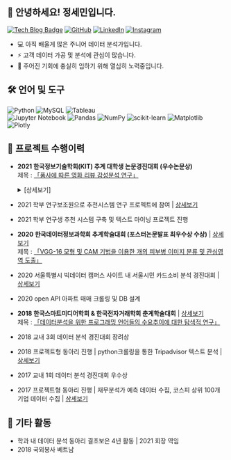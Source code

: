 ## 👋 안녕하세요! 정세민입니다.

[![Tech Blog Badge](https://img.shields.io/badge/Blog-CC0000?style=flat-square&logo=blogger&logoColor=white&link=https://seminj.tistory.com/)](https://seminj.tistory.com/)
[![GitHub](https://img.shields.io/badge/github-%23121011.svg?style=flat-square&logo=github&logoColor=white&link=https://seminj.github.com)](https://seminj.github.io)
[![LinkedIn](https://img.shields.io/badge/linkedin-%230077B5.svg?style=flat-square&logo=linkedin&logoColor=white)](https://www.linkedin.com/in/%EC%84%B8%EB%AF%BC-%EC%A0%95-959476233)
[![Instagram](https://img.shields.io/badge/Instagram-%23E4405F.svg?style=flat-square&logo=Instagram&logoColor=white&link=https://www.instagram.com/se_m.ni/)](https://www.instagram.com/se_m.ni/)

* 💻 아직 배울게 많은 주니어 데이터 분석가입니다.
* ⚡ 고객 데이터 가공 및 분석에 관심이 많습니다. 
* 🌈 주어진 기회에 충실히 임하기 위해 열심히 노력중입니다.

## 🛠 언어 및 도구

![Python](https://img.shields.io/badge/python-darkblue?style=flat-square&logo=python&logoColor=white)
![MySQL](https://img.shields.io/badge/mysql-003545.svg?style=flat-square&logo=mysql&logoColor=white)
![Tableau](https://img.shields.io/badge/Tableau-%235C2D91.svg?style=flat-square&logo=Tableau&logoColor=white)<br>
![Jupyter Notebook](https://img.shields.io/badge/jupyter-%23FA0F00.svg?style=flat-square&logo=jupyter&logoColor=white)
![Pandas](https://img.shields.io/badge/pandas-%23150458.svg?style=flat-square&logo=pandas&logoColor=white)
![NumPy](https://img.shields.io/badge/numpy-%23013243.svg?style=flat-square&logo=numpy&logoColor=white)
![scikit-learn](https://img.shields.io/badge/scikit--learn-%23F7931E.svg?style=flat-square&logo=scikit-learn&logoColor=white)
![Matplotlib](https://img.shields.io/badge/Matplotlib-%2357A143.svg?style=flat-square&logo=plotly&logoColor=white)
![Plotly](https://img.shields.io/badge/Plotly-%233F4F75.svg?style=flat-square&logo=plotly&logoColor=white)

## 💼 프로젝트 수행이력

- **2021 한국정보기술학회(KIT) 추계 대학생 논문경진대회 (우수논문상)** <br>
제목 : [「품사에 따른 영화 리뷰 감성분석 연구」](https://github.com/seminj/A-Study-on-the-Effect-of-the-Part-of-Speech-on-Movie-Review-Sentiment-Classification-Performance/blob/main/2021%20A%20Study%20on%20the%20Effect%20of%20the%20Part%20of%20Speech%20on%20Movie%20Review%20Sentiment%20Classification%20Performance.pdf) <br>
  <details><summary>[상세보기]</summary>
  <div markdown="1">
  1. selenium과 requests 패키지를 이용한 커스텀 크롤러 제작(7만 5천 데이터). <br>
  2. 자연어 처리 패키지(Konlpy)로 전처리 및 문서단어행렬 생성 <br>
  3. 감성 예측 모델 구축 및 검증 <br>

  

  </details>

- 2021 학부 연구보조원으로 추천시스템 연구 프로젝트에 참여 | [상세보기]()
- 2021 학부 연구생 추천 시스템 구축 및 텍스트 마이닝 프로젝트 진행

- **2020 한국데이터정보과학회 추계학술대회 (포스터논문발표 최우수상 수상)** | [상세보기]() <br>
  제목 : [「VGG-16 모형 및 CAM 기법을 이용한 개의 피부병 이미지 분류 및 관심영역 도출」]()
  
- 2020 서울특별시 빅데이터 캠퍼스 사이트 내 서울시민 카드소비 분석 경진대회 | [상세보기]()
  
- 2020 open API 아파트 매매 크롤링 및 DB 설계 

- **2018 한국스마트미디어학회 & 한국전자거래학회 춘계학술대회** | [상세보기]() <br>
  제목 : [「데이터분석을 위한 프로그래밍 언어들의 수요추이에 대한 탐색적 연구」](https://github.com/seminj/An-Exploratory-Study-of-the-Demanding-Trends-of-Programming-Languages-for-Data-Analysis/blob/main/An-Exploratory-Study-of-the-Demanding-Trends-of-Programming-Languages-for-Data-Analysis.pdf)

- 2018 교내 3회 데이터 분석 경진대회 장려상 <br>
- 2018 프로젝트형 동아리 진행 | python크롤링을 통한 Tripadvisor 텍스트 분석 | [상세보기]()
  
- 2017 교내 1회 데이터 분석 경진대회 우수상 <br>
- 2017 프로젝트형 동아리 진행 | 재무분석가 예측 데이터 수집, 코스피 상위 100개 기업 데이터 수집 | [상세보기]()
  
## 📌 기타 활동

- 학과 내 데이터 분석 동아리 결초보은 4년 활동 | 2021 회장 역임
- 2018 국외봉사 베트남 

## 



<!--
- python : 기본적인 문제해결을 위한 python 스킬 보유. Pandas, Numpy를 이용한 전처리, Seaborn, Matplotlib을 이용한 시각화 가능.
- MySQL : 
- Tableau : 효과적인 데이터 시각화를 위한 대시보드 제작 가능

  <details><summary>[상세보기]</summary>
  <div markdown="1">
  

  </details>
-->



